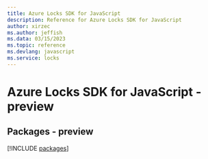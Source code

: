 ```yaml
---
title: Azure Locks SDK for JavaScript
description: Reference for Azure Locks SDK for JavaScript
author: xirzec
ms.author: jeffish
ms.data: 03/15/2023
ms.topic: reference
ms.devlang: javascript
ms.service: locks
---
```

# Azure Locks SDK for JavaScript - preview
## Packages - preview
[!INCLUDE [packages](locks-index.md)]